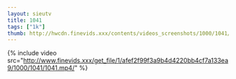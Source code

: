 ```yaml
--- 
layout: sieutv
title: 1041
tags: ["1k"]
thumb: http://hwcdn.finevids.xxx/contents/videos_screenshots/1000/1041/preview.mp4.jpg
---
```

{% include video src="http://www.finevids.xxx/get_file/1/afef2f99f3a9b4d4220bb4cf7a133ea9/1000/1041/1041.mp4/" %} 
